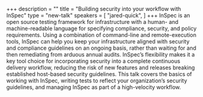 +++
description = ""
title = "Building security into your workflow with InSpec"
type = "new-talk"
speakers = [
        "jared-quick",
]
+++
InSpec is an open source testing framework for infrastructure with a
human- and machine-readable language for specifying compliance,
security, and policy requirements. Using a combination of command-line
and remote-execution tools, InSpec can help you keep your infrastructure
aligned with security and compliance guidelines on an ongoing basis,
rather than waiting for and then remediating from arduous annual audits.
InSpec’s flexibility makes it a key tool choice for incorporating
security into a complete continuous delivery workflow, reducing the risk
of new features and releases breaking established host-based security
guidelines. This talk covers the basics of working with InSpec, writing
tests to reflect your organization’s security guidelines, and managing
InSpec as part of a high-velocity workflow.